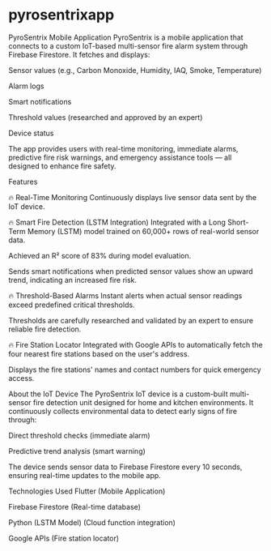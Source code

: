 # pyrosentrixapp

PyroSentrix Mobile Application
PyroSentrix is a mobile application that connects to a custom IoT-based multi-sensor fire alarm system through Firebase Firestore. It fetches and displays:

Sensor values (e.g., Carbon Monoxide, Humidity, IAQ, Smoke, Temperature)

Alarm logs

Smart notifications

Threshold values (researched and approved by an expert)

Device status

The app provides users with real-time monitoring, immediate alarms, predictive fire risk warnings, and emergency assistance tools — all designed to enhance fire safety.

Features

🔥 Real-Time Monitoring
Continuously displays live sensor data sent by the IoT device.

🔥 Smart Fire Detection (LSTM Integration)
Integrated with a Long Short-Term Memory (LSTM) model trained on 60,000+ rows of real-world sensor data.

Achieved an R² score of 83% during model evaluation.

Sends smart notifications when predicted sensor values show an upward trend, indicating an increased fire risk.

🔥 Threshold-Based Alarms
Instant alerts when actual sensor readings exceed predefined critical thresholds.

Thresholds are carefully researched and validated by an expert to ensure reliable fire detection.

🔥 Fire Station Locator
Integrated with Google APIs to automatically fetch the four nearest fire stations based on the user's address.

Displays the fire stations' names and contact numbers for quick emergency access.

About the IoT Device
The PyroSentrix IoT device is a custom-built multi-sensor fire detection unit designed for home and kitchen environments.
It continuously collects environmental data to detect early signs of fire through:

Direct threshold checks (immediate alarm)

Predictive trend analysis (smart warning)

The device sends sensor data to Firebase Firestore every 10 seconds, ensuring real-time updates to the mobile app.

Technologies Used
Flutter (Mobile Application)

Firebase Firestore (Real-time database)

Python (LSTM Model) (Cloud function integration)

Google APIs (Fire station locator)
